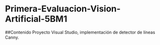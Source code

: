 # Primera-Evaluacion-Vision-Artificial-5BM1
##Contenido
Proyecto Visual Studio, implementación de detector de líneas Canny.

